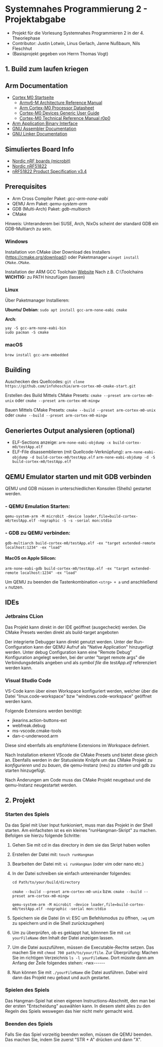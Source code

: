 # Systemnahes Programmierung 2 - Projektabgabe

- Projekt für die Vorlesung Systemnahes Programmieren 2 in der 4. Theoriephase
- Contributor: Justin Lotwin, Linus Gerlach, Janne Nußbaum, Nils Fleschhut
- (Basisprojekt gegeben von Herrn Thomas Vogt)

## 1. Build zum laufen kriegen

## Arm Documentation
 - [Cortex M0 Startseite](https://developer.arm.com/Processors/Cortex-M0)
   - [Armv6-M Architecture Reference Manual](https://developer.arm.com/documentation/ddi0419/latest/)
   - [Arm Cortex-M0 Processor Datasheet](https://developer.arm.com/documentation/102834/0100/?lang=en)
   - [Cortex-M0 Devices Generic User Guide](https://developer.arm.com/documentation/dui0497/a/?lang=en)
   - [Cortex-M0 Technical Reference Manual r0p0](https://developer.arm.com/documentation/ddi0432/c/?lang=en)
 - [Arm Application Binary Interface](https://github.com/ARM-software/abi-aa)
 - [GNU Assembler Documentation](https://sourceware.org/binutils/docs-2.40/as/index.html)
 - [GNU Linker Documentation](https://sourceware.org/binutils/docs-2.40/ld/index.html)

## Simuliertes Board Info
 - [Nordic nRF boards (microbit)](https://www.qemu.org/docs/master/system/arm/nrf.html)
 - [Nordic nRF51822](https://www.nordicsemi.com/products/nrf51822)
 - [nRF51822 Product Specification v3.4](https://infocenter.nordicsemi.com/pdf/nRF51822_PS_v3.4.pdf)

## Prerequisites
 - Arm Cross Compiler Paket: _gcc-arm-none-eabi_
 - QEMU Arm Paket: _qemu-system-arm_
 - GDB (Multi-Arch) Paket: _gdb-multiarch_
 - CMake

Hinweis:
Unteranderem bei SUSE, Arch, NixOs scheint der standard GDB ein GDB-Multiarch zu sein.

### Windows
Installation von CMake über Download des Installers (https://cmake.org/download/)
oder Paketmanager `winget install CMake.CMake`.

Installation der ARM GCC Toolchain [Website](https://gnutoolchains.com/arm-eabi/)
Nach z.B. C:\Toolchains\
**WICHTIG:** zu PATH hinzufügen (lassen)

### Linux
Über Paketmanager Installieren:

**Ubuntu/ Debian**: ```sudo apt install gcc-arm-none-eabi cmake```

**Arch**:
```
yay -S gcc-arm-none-eabi-bin 
sudo pacman -S cmake
```

### macOS
```brew install gcc-arm-embedded```

## Building
Auschecken des Quellcodes:
`git clone https://github.com/infohoschie/arm-cortex-m0-cmake-start.git`

Erstellen des Build Mittels CMake Presets:
```cmake --preset arm-cortex-m0-unix```
oder
```cmake --preset arm-cortex-m0-mingw```

Bauen Mittels CMake Presets:
```cmake --build --preset arm-cortex-m0-unix```
oder
```cmake --build --preset arm-cortex-m0-mingw```

## Generiertes Output analysieren (optional)
 - ELF-Sections anzeige:
   `arm-none-eabi-objdump -x build-cortex-m0/testApp.elf`
 - ELF-File disassemblieren (mit Quellcode-Verknüpfung):
   `arm-none-eabi-objdump -d build-cortex-m0/testApp.elf`
   `arm-none-eabi-objdump -d -S build-cortex-m0/testApp.elf`

## QEMU Emulator starten und mit GDB verbinden
QEMU und GDB müssen in unterschiedlichen Konsolen (Shells) gestartet werden.
### - QEMU Emulation Starten:
   `qemu-system-arm -M microbit -device loader,file=build-cortex-m0/testApp.elf -nographic -S -s -serial mon:stdio`
### - GDB zu QEMU verbinden:
   `gdb-multiarch build-cortex-m0/testApp.elf -ex "target extended-remote localhost:1234" -ex "load"`
#### MacOS on Apple Silicon: 
   `arm-none-eabi-gdb build-cortex-m0/testApp.elf -ex "target extended-remote localhost:1234" -ex "load"`

Um QEMU zu beenden die Tastenkombination `<strg> + a` und anschließend `x` nutzen.

## IDEs
### Jetbrains CLion
Das Projekt kann direkt in der IDE geöffnet (ausgecheckt) werden.
Die CMake Presets werden direkt als build-target angeboten

Der integrierte Debugger kann direkt genutzt werden.
Unter der Run-Configuration kann der QEMU Aufruf als "Native Application" hinzugefügt werden.
Unter debug Configuration kann eine "Remote Debug" Konfiguration angelegt werden, bei der unter "target remote args" die Verbindungsdetails angeben und als *symbol file* die *testApp.elf* referenziert werden kann.

### Visual Studio Code

VS-Code kann über einen Workspace konfiguriert werden, welcher über die Datei "linux.code-workspace" bzw "windows.code-workspace" geöffnet werden kann.

Folgende Extensions werden benötigt:
- jkearins.action-buttons-ext
- webfreak.debug
- ms-vscode.cmake-tools
- dan-c-underwood.arm

Diese sind ebenfalls als empfohlene Extensions im Workspace definiert.

Nach Installation erkennt VScode die CMake Presets und bietet diese gleich an.
Ebenfalls werden in der Statusleiste Knöpfe um das CMake Projekt zu *konfigurieren* und zu *bauen*,
die qemu-Instanz (neu) zu *starten* und gdb zu starten hinzugefügt.

Nach Änderungen am Code muss das CMake Projekt neugebaut und die qemu-Instanz neugestartet werden.

## 2. Projekt

### Starten des Spiels
Da das Spiel mit User Input funkioniert, muss man das Projekt in der Shell starten. Am einfachsten ist es ein kleines "runHangman-Skript" zu machen. Befolgen sie hierzu folgende Schritte:
1. Gehen Sie mit cd in das directory in dem sie das Skript haben wollen
2. Erstellen der Datei mit: `touch runHangman`
3. Bearbeiten der Datei mit: `vi runHangman` (oder vim oder nano etc.)
4. In der Datei schreiben sie einfach untereinander folgendes:

   `cd Path/to/your/build/directory`

   `cmake --build --preset arm-cortex-m0-unix` bzw. `cmake --build --preset arm-cortex-m0-mingw`

   `qemu-system-arm -M microbit -device loader,file=build-cortex-m0/testApp.elf -nographic -serial mon:stdio`
5. Speichern sie die Datei (in vi: ESC um Befehlsmodus zu öffnen, `:wq` um zu speichern und in die Shell zurückzugehen)
6. Um zu überprüfen, ob es geklappt hat, könnnen Sie mit `cat yourFileName` den Inhalt der Datei anzeigen lassen.
7. Um die Datei auszuführen, müssen die Executable-Rechte setzen. Das machen Sie mit `chmod 700 path/to/your/file`. Zur Überprüfung: Machen Sie im richtigen Verzeichnis `ls -l yourFileName`. Dort müsste dann am Anfang der Zeile folgendes stehen: -rwx------
8. Nun können Sie mit `./yourFileName` die Datei ausführen. Dabei wird dann das Projekt neu gebaut und auch gestartet.

### Spielen des Spiels
Das Hangman-Spiel hat einen eigenen Instructions-Abschnitt, den man bei der ersten "Entscheidung" auswählen kann. In diesem steht alles zu den Regeln des Spiels weswegen das hier nicht mehr gemacht wird.

### Beenden des Spiels
Falls Sie das Spiel vorzeitig beenden wollen, müssen die QEMU beenden. Das machen Sie, indem Sie zuerst "STR + A" drücken und dann "X". 
